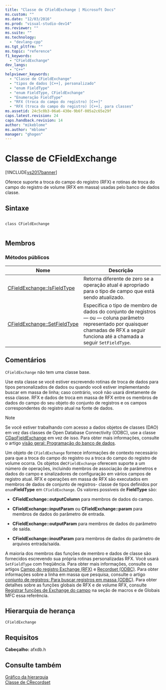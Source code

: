 ```yaml
---
title: "Classe de CFieldExchange | Microsoft Docs"
ms.custom: ""
ms.date: "12/03/2016"
ms.prod: "visual-studio-dev14"
ms.reviewer: ""
ms.suite: ""
ms.technology: 
  - "devlang-cpp"
ms.tgt_pltfrm: ""
ms.topic: "reference"
f1_keywords: 
  - "CFieldExchange"
dev_langs: 
  - "C++"
helpviewer_keywords: 
  - "Classe de CFieldExchange"
  - "tipos de dados [C++], personalizado"
  - "enum FieldType"
  - "enum FieldType, CFieldExchange"
  - "Enumeração FieldType"
  - "RFX (troca do campo do registro) [C++]"
  - "RFX (troca do campo do registro) [C++], para classes"
ms.assetid: 24c5c0b3-06a6-430e-9b6f-005a2c65e29f
caps.latest.revision: 24
caps.handback.revision: 14
author: "mikeblome"
ms.author: "mblome"
manager: "ghogen"
---
```

# Classe de CFieldExchange
[!INCLUDE[vs2017banner](../../assembler/inline/includes/vs2017banner.md)]

Oferece suporte a troca do campo do registro \(RFX\) e rotinas de troca do campo do registro de volume \(RFX em massa\) usadas pelo banco de dados classe.  
  
## Sintaxe  
  
```  
  
class CFieldExchange  
  
```  
  
## Membros  
  
### Métodos públicos  
  
|Nome|Descrição|  
|----------|---------------|  
|[CFieldExchange::IsFieldType](../Topic/CFieldExchange::IsFieldType.md)|Retorna diferente de zero se a operação atual é apropriado para o tipo de campo que está sendo atualizado.|  
|[CFieldExchange::SetFieldType](../Topic/CFieldExchange::SetFieldType.md)|Especifica o tipo de membro de dados do conjunto de registros — ou — coluna parâmetro representado por quaisquer chamadas de RFX a seguir funciona até a chamada a seguir `SetFieldType`.|  
  
## Comentários  
 `CFieldExchange` não tem uma classe base.  
  
 Use esta classe se você estiver escrevendo rotinas de troca de dados para tipos personalizados de dados ou quando você estiver implementando buscar em massa de linha; caso contrário, você não usará diretamente de essa classe.  RFX e dados de troca em massa de RFX entre os membros de dados do campo do seu objeto do conjunto de registros e os campos correspondentes do registro atual na fonte de dados.  
  
> [!NOTE]
>  Se você estiver trabalhando com acesso a dados objetos de classes \(DAO\) em vez das classes de Open Database Connectivity \(ODBC\), use a classe [CDaoFieldExchange](../../mfc/reference/cdaofieldexchange-class.md) em vez de isso.  Para obter mais informações, consulte o artigo [visão geral: Programação do banco de dados](../../data/data-access-programming-mfc-atl.md).  
  
 Um objeto de `CFieldExchange` fornece informações de contexto necessário para que a troca do campo do registro ou a troca do campo do registro de volume ocorra.  Os objetos de`CFieldExchange` oferecem suporte a um número de operações, incluindo membros de associação de parâmetros e dados do campo e sinalizadores de configuração em vários campos de registro atual.  RFX e operações em massa de RFX são executados em membros de dados de conjunto de registros\- classe de tipos definidos por `enum`**FieldType** em `CFieldExchange`.  Os valores possíveis de **FieldType** são:  
  
-   **CFieldExchange::outputColumn** para membros de dados do campo.  
  
-   **CFieldExchange::inputParam** ou **CFieldExchange::param** para membros de dados do parâmetro de entrada.  
  
-   **CFieldExchange::outputParam** para membros de dados do parâmetro de saída.  
  
-   **CFieldExchange::inoutParam** para membros de dados do parâmetro de arquivos entrada\/saída.  
  
 A maioria dos membros das funções de membro e dados de classe são fornecidos escrevendo sua própria rotinas personalizadas RFX.  Você usará `SetFieldType` com freqüência.  Para obter mais informações, consulte os artigos [Campo do registro Exchange \(RFX\)](../../data/odbc/record-field-exchange-rfx.md) e [Recordset \(ODBC\)](../../data/odbc/recordset-odbc.md).  Para obter informações sobre a linha em massa que pesquisa, consulte o artigo [conjunto de registros: Para buscar registros em massa \(ODBC\)](../Topic/Recordset:%20Fetching%20Records%20in%20Bulk%20\(ODBC\).md).  Para obter detalhes sobre as funções globais de RFX e de volume RFX, consulte [Registrar funções de Exchange do campo](../../mfc/reference/record-field-exchange-functions.md) na seção de macros e de Globais MFC essa referência.  
  
## Hierarquia de herança  
 `CFieldExchange`  
  
## Requisitos  
 **Cabeçalho:** afxdb.h  
  
## Consulte também  
 [Gráfico da hierarquia](../../mfc/hierarchy-chart.md)   
 [Classe de CRecordset](../Topic/CRecordset%20Class.md)